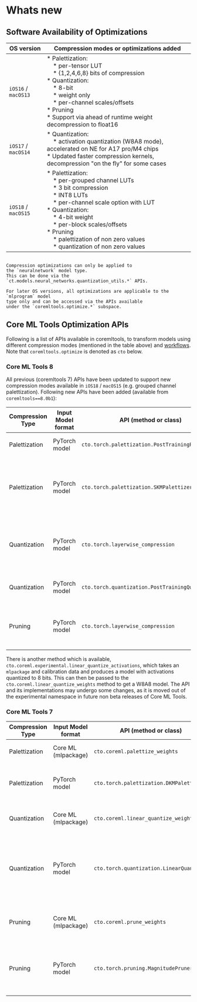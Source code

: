 Whats new
============

## Software Availability of Optimizations



| OS version          | Compression modes or optimizations added                                                                                                                                                                                                                                                                                                                                                                                                                                                                  |
|---------------------|-----------------------------------------------------------------------------------------------------------------------------------------------------------------------------------------------------------------------------------------------------------------------------------------------------------------------------------------------------------------------------------------------------------------------------------------------------------------------------------------------------------|
| `iOS16` / `macOS13` | * Palettization:<br>  &nbsp;&nbsp;&nbsp;&nbsp;* per-tensor LUT<br> &nbsp;&nbsp;&nbsp;&nbsp;* {1,2,4,6,8} bits of compression<br>* Quantization:<br>  &nbsp;&nbsp;&nbsp;&nbsp;* 8-bit<br>  &nbsp;&nbsp;&nbsp;&nbsp;* weight only<br> &nbsp;&nbsp;&nbsp;&nbsp;* per-channel scales/offsets<br>* Pruning<br>* Support via ahead of runtime weight decompression to float16                                                                                                                                   | 
| `iOS17` / `macOS14` | * Quantization:<br>  &nbsp;&nbsp;&nbsp;&nbsp;* activation quantization (W8A8 mode), accelerated on NE for A17 pro/M4 chips<br>* Updated faster compression kernels, decompression "on the fly" for some cases                                                                                                                                                                                                                                                                                             |
| `iOS18` / `macOS15` | * Palettization:<br>  &nbsp;&nbsp;&nbsp;&nbsp;* per-grouped channel LUTs<br> &nbsp;&nbsp;&nbsp;&nbsp;* 3 bit compression<br> &nbsp;&nbsp;&nbsp;&nbsp;* INT8 LUTs<br> &nbsp;&nbsp;&nbsp;&nbsp;* per-channel scale option with LUT<br> * Quantization:<br>  &nbsp;&nbsp;&nbsp;&nbsp;* 4-bit weight<br>  &nbsp;&nbsp;&nbsp;&nbsp;* per-block scales/offsets <br>* Pruning<br> &nbsp;&nbsp;&nbsp;&nbsp;* palettization of non zero values <br> &nbsp;&nbsp;&nbsp;&nbsp;* quantization of non zero values <br> |


```{admonition} Optimizations for iOS15 / macOS12 and lower

Compression optimizations can only be applied to 
the `neuralnetwork` model type. 
This can be done via the `ct.models.neural_networks.quantization_utils.*` APIs. 

For later OS versions, all optimizations are applicable to the `mlprogram` model
type only and can be accessed via the APIs available 
under the `coremltools.optimize.*` subspace.  
```

## Core ML Tools Optimization APIs

Following is a list of APIs available in coremltools, to transform models using 
different compression modes (mentioned in the table above) and [workflows](opt-workflow). 
Note that `coremltools.optimize` is denoted as `cto` below. 

### Core ML Tools 8

All previous (coremltools 7) APIs have been updated to support 
new compression modes available in `iOS18` / `macOS15` (e.g. grouped channel palettization).
Following new APIs have been added (available from `coremltools==8.0b1`): 

| Compression Type | Input Model format | API (method or class)                            | Optimization workflow                                                |
|------------------|--------------------|--------------------------------------------------|----------------------------------------------------------------------|
| Palettization    | PyTorch model      | `cto.torch.palettization.PostTrainingPalettizer` | palettize in a data free manner                                      |
| Palettization    | PyTorch model        | `cto.torch.palettization.SKMPalettizer`          | palettize with calibration dataset using sensitive k-means algorithm |
| Quantization     | PyTorch model        | `cto.torch.layerwise_compression`                | quantize with calibration dataset using the GPTQ algorithm           |
| Quantization     | PyTorch model        | `cto.torch.quantization.PostTrainingQuantizer`   | quantize weights in a data free manner                               | 
| Pruning          | PyTorch model        | `cto.torch.layerwise_compression`                | prune with calibration dataset using the sparseGPT algorithm         |


There is another method which is available, `cto.coreml.experimental.linear_quantize_activations`,
which takes an `mlpackage` and calibration data 
and produces a model with activations quantized
to 8 bits. This can then be passed to the `cto.coreml.linear_quantize_weights` method
to get a W8A8 model. The API and its implementations may undergo some changes, 
as it is moved out of the experimental namespace 
in future non beta releases of Core ML Tools.  




### Core ML Tools 7

| Compression Type  | Input Model format  | API (method or class)                    | Optimization workflow                                                                     |
|-------------------|---------------------|------------------------------------------|-------------------------------------------------------------------------------------------|
| Palettization     | Core ML (mlpackage) | `cto.coreml.palettize_weights`           | palettize in a data free manner                                                           |
| Palettization     | PyTorch model       | `cto.torch.palettization.DKMPalettizer`  | palettize via fine tuning using differentiable k-means                                    |
| Quantization      | Core ML (mlpackage) | `cto.coreml.linear_quantize_weights`     | quantize weights to 8 bits in a data free manner                                          |
| Quantization      | PyTorch model       | `cto.torch.quantization.LinearQuantizer` | quantize weights and/or activations either with fine tuning or with a calibration dataset |
| Pruning           | Core ML (mlpackage) | `cto.coreml.prune_weights`               | transform a dense model to one with sparse weights                                        |
| Pruning           | PyTorch model       | `cto.torch.pruning.MagnitudePruner`      | sparsify via fine tuning using magnitude based pruning algorithm                          |
